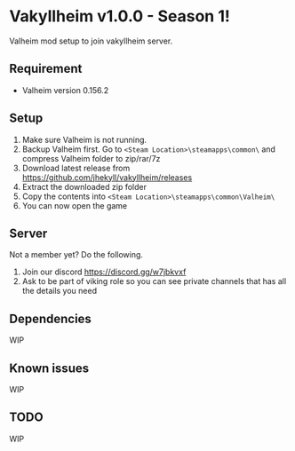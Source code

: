 # Vakyllheim v1.0.0 - Season 1!
Valheim mod setup to join vakyllheim server.


## Requirement
- Valheim version 0.156.2

## Setup
1. Make sure Valheim is not running.
2. Backup Valheim first. Go to `<Steam Location>\steamapps\common\` and compress Valheim folder to zip/rar/7z
3. Download latest release from https://github.com/jhekyll/vakyllheim/releases
4. Extract the downloaded zip folder
5. Copy the contents into `<Steam Location>\steamapps\common\Valheim\`
6. You can now open the game

## Server
Not a member yet? Do the following.
1. Join our discord https://discord.gg/w7jbkvxf
2. Ask to be part of viking role so you can see private channels that has all the details you need

## Dependencies
WIP

## Known issues
WIP

## TODO
WIP





